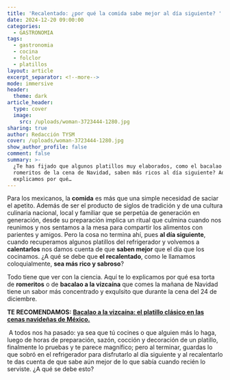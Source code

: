 ```yaml
---
title: 'Recalentado: ¿por qué la comida sabe mejor al día siguiente? '
date: 2024-12-20 09:00:00
categories:
  - GASTRONOMIA
tags:
  - gastronomia
  - cocina
  - folclor
  - platillos
layout: article
excerpt_separator: <!--more-->
mode: immersive
header:
  theme: dark
article_header:
  type: cover
  image:
    src: /uploads/woman-3723444-1280.jpg
sharing: true
author: Redacción TYSM
cover: /uploads/woman-3723444-1280.jpg
show_author_profile: false
comment: false
summary: >-
  ¿Te has fijado que algunos platillos muy elaborados, como el bacalao o los
  romeritos de la cena de Navidad, saben más ricos al día siguiente? Aquí te
  explicamos por qué…
---
```

Para los mexicanos, la **comida** es más que una simple necesidad de saciar el apetito. Además de ser el producto de siglos de tradición y de una cultura culinaria nacional, local y familiar que se perpetúa de generación en generación, desde su preparación implica un ritual que culmina cuando nos reunimos y nos sentamos a la mesa para compartir los alimentos con parientes y amigos. Pero la cosa no termina ahí, pues **al día siguiente**, cuando recuperamos algunos platillos del refrigerador y volvemos a **calentarlos** nos damos cuenta de que **saben mejor** que el día que los cocinamos. ¿A qué se debe que **el recalentado**, como le llamamos coloquialmente, **sea más rico y sabroso**?

Todo tiene que ver con la ciencia. Aquí te lo explicamos por qué esa torta de **romeritos** o de **bacalao a la vizcaína** que comes la mañana de Navidad tiene un sabor más concentrado y exquIsito que durante la cena del 24 de diciembre.

**TE RECOMENDAMOS:** [**Bacalao a la vizcaína: el platillo clásico en las cenas navideñas de México.**](https://blog.tonoysumariachi.com/gastronomia/2024/12/18/bacalao-a-la-vizca%C3%ADna-el-platillo-cl%C3%A1sico-en-las-cenas-navide%C3%B1as-de-m%C3%A9xico.html)

&nbsp;A todos nos ha pasado: ya sea que tú cocines o que alguien más lo haga, luego de horas de preparación, sazón, cocción y decoración de un platillo, finalmente lo pruebas y te parece magnífico; pero al terminar, guardas lo que sobró en el refrigerador para disfrutarlo al día siguiente y al recalentarlo te das cuenta de que sabe aún mejor de lo que sabía cuando recién lo serviste. ¿A qué se debe esto?

&nbsp;